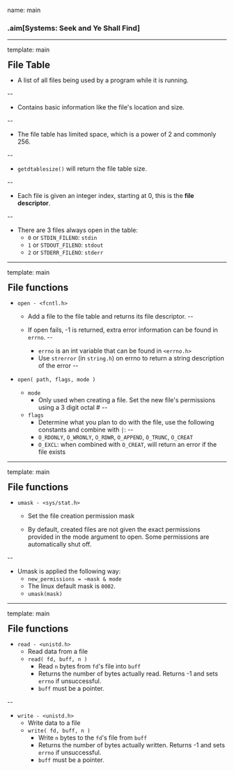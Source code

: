 name: main

### .aim[Systems: Seek and Ye Shall Find]
<style>
.aim {
font-size: .75em;
border-bottom: 1px solid lightgray;
margin: 1px;
}
.remark-inline-code {
  background-color: lightgray;
  border-radius: 3px;
  padding-left: 2px;
  padding-right: 2px;
}
h4 {
font-size: 1.5em;
margin: 1px;
}
</style>

---
template: main

#### File Table

- A list of all files being used by a program while it is running.

--

- Contains basic information like the file's location and size.

--

- The file table has limited space, which is a power of 2 and commonly 256.

--

  - `getdtablesize()` will return the file table size.

--

- Each file is given an integer index, starting at 0, this is the __file descriptor__.

--

- There are 3 files always open in the table:
  - `0` or `STDIN_FILENO`: `stdin`
  - `1` or `STDOUT_FILENO`: `stdout`
  - `2` or `STDERR_FILENO`: `stderr`

---
template: main

#### File functions
- `open - <fcntl.h>`
  - Add a file to the file table and returns its file descriptor.
--

  - If open fails, -1 is returned, extra error information can be found in `errno`.
--

    - `errno` is an int variable that can be found in `<errno.h>`
    - Use `strerror` (in `string.h`) on errno to return a string description of the error
--

- `open( path, flags, mode )`
  - `mode`
      - Only used when creating a file. Set the new file's permissions using a 3 digit octal #
--
  - `flags`
      - Determine what you plan to do with the file, use the following constants and combine with `|`:
--
      - `O_RDONLY`, `O_WRONLY`, `O_RDWR`, `O_APPEND`, `O_TRUNC`, `O_CREAT`
      - `O_EXCL`: when combined with `O_CREAT`, will return an error if the file exists

---
template: main

#### File functions

- `umask - <sys/stat.h>`
  - Set the file creation permission mask

  - By default, created files are not given the exact permissions provided in the mode argument to open. Some permissions are automatically shut off.

--

  - Umask is applied the following way:
      - `new_permissions = ~mask & mode`
      - The linux default mask is `0002`.
    - `umask(mask)`

---
template: main

#### File functions

- `read - <unistd.h>`
  - Read data from a file
  - `read( fd, buff, n )`
    - Read `n` bytes from `fd`'s file into `buff`
    - Returns the number of bytes actually read. Returns -1 and sets `errno`	if unsuccessful.
    - `buff` must be a pointer.

--

- `write - <unistd.h>`
  - Write data to a file
  - `write( fd, buff, n )`
    - Write `n` bytes to the `fd`'s file from `buff`
    - Returns the number of bytes actually written. Returns -1 and sets `errno`	if unsuccessful.
    - `buff` must be a pointer.

